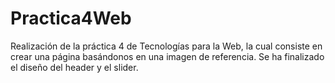 # Practica4Web
Realización de la práctica 4 de Tecnologías para la Web, la cual consiste en crear una página basándonos en una imagen de referencia.
Se ha finalizado el diseño del header y el slider.
